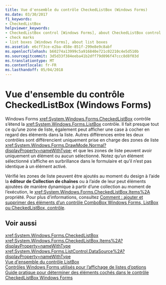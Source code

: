 ```yaml
---
title: Vue d'ensemble du contrôle CheckedListBox (Windows Forms)
ms.date: 03/30/2017
f1_keywords:
- CheckedListBox
helpviewer_keywords:
- CheckedListBox control [Windows Forms], about CheckedListBox control
- check marks
- list boxes [Windows Forms], about list boxes
ms.assetid: e6cff3ce-e2ba-458e-851f-299e8e9c8abf
ms.openlocfilehash: b60274a13999c5a916840e721c02210c4e5d510b
ms.sourcegitcommit: 3d5d33f384eeba41b2dff79d096f47ccc8d8f03d
ms.translationtype: MT
ms.contentlocale: fr-FR
ms.lasthandoff: 05/04/2018
---
```

# <a name="checkedlistbox-control-overview-windows-forms"></a>Vue d'ensemble du contrôle CheckedListBox (Windows Forms)
Windows Forms <xref:System.Windows.Forms.CheckedListBox> contrôle s’étend la <xref:System.Windows.Forms.ListBox> contrôle. Il fait presque tout ce qu’une zone de liste, également peut afficher une case à cocher en regard des éléments dans la liste. Autres différences entre les deux contrôles sont différencient uniquement prise en charge des zones de liste <xref:System.Windows.Forms.DrawMode.Normal?displayProperty=nameWithType>; et que les zones de liste peuvent avoir uniquement un élément ou aucun sélectionné. Notez qu’un élément sélectionné s’affiche en surbrillance dans le formulaire et qu’il n’est pas identique à un élément activé.  
  
 Vérifié les zones de liste peuvent être ajoutés au moment du design à l’aide la **éditeur de Collection de chaînes** ou à l’aide de leur peut éléments ajoutées de manière dynamique à partir d’une collection au moment de l’exécution, le <xref:System.Windows.Forms.CheckedListBox.Items%2A> propriété. Pour plus d’informations, consultez [Comment : ajouter et supprimer des éléments d’un contrôle ComboBox Windows Forms, ListBox ou CheckedListBox, contrôle](../../../../docs/framework/winforms/controls/add-and-remove-items-from-a-wf-combobox.md).  
  
## <a name="see-also"></a>Voir aussi  
 <xref:System.Windows.Forms.CheckedListBox>  
 <xref:System.Windows.Forms.CheckedListBox.Items%2A?displayProperty=nameWithType>  
 <xref:System.Windows.Forms.ListControl.DataSource%2A?displayProperty=nameWithType>  
 [Vue d'ensemble du contrôle ListBox](../../../../docs/framework/winforms/controls/listbox-control-overview-windows-forms.md)  
 [Contrôles Windows Forms utilisés pour l’affichage de listes d’options](../../../../docs/framework/winforms/controls/windows-forms-controls-used-to-list-options.md)  
 [Guide pratique pour déterminer des éléments cochés dans le contrôle CheckedListBox Windows Forms](../../../../docs/framework/winforms/controls/how-to-determine-checked-items-in-the-windows-forms-checkedlistbox-control.md)
